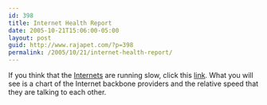 ```yaml
---
id: 398
title: Internet Health Report
date: 2005-10-21T15:06:00-05:00
layout: post
guid: http://www.rajapet.com/?p=398
permalink: /2005/10/21/internet-health-report/
---
```

If you think that the [Internets](http://politicalhumor.about.com/library/images/blbushinventinternets.htm "Internets") are running slow, click this [link](http://scoreboard.keynote.com/scoreboard/Main.aspx?Login=Y&Username=public&Password=public "Internet Health Report"). What you will see is a chart of the Internet backbone providers and the relative speed that they are talking to each other.